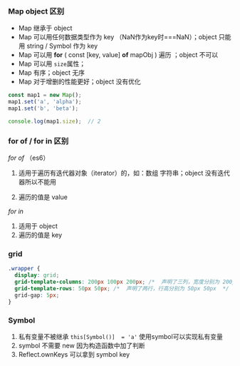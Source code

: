 ### Map object 区别

* Map 继承于 object
* Map 可以用任何数据类型作为 key （NaN作为key时===NaN）；object 只能用 string / Symbol 作为 key 
* Map 可以用  **for** ( const [key, value] **of** mapObj ) 遍历 ；object 不可以
* Map 可以用 `size`属性；
* Map 有序；object 无序
* Map 对于增删的性能更好；object 没有优化

```js
const map1 = new Map();
map1.set('a', 'alpha');
map1.set('b', 'beta');

console.log(map1.size);  // 2
```

### 

### for of / for in 区别

<i>for of </i>（es6）

1. 适用于遍历有迭代器对象（iterator）的，如：数组 字符串；object 没有迭代器所以不能用

2. 遍历的值是 value

<i>for in </i>

1. 适用于 object
2. 遍历的值是 key



### grid

```css
.wrapper {
  display: grid;
  grid-template-columns: 200px 100px 200px; /*  声明了三列，宽度分别为 200px 100px 200px */
  grid-template-rows: 50px 50px; /*  声明了两行，行高分别为 50px 50px  */
  grid-gap: 5px;
}

```

### Symbol

1. 私有变量不被继承 `this[Symbol()]  = 'a'` 使用symbol可以实现私有变量
2. symbol 不需要 new 因为构造函数中加了判断 
3. Reflect.ownKeys 可以拿到 symbol key



### 

### 

